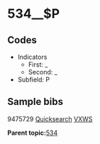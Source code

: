 # 534\_\_$P

## Codes

-   Indicators
    -   First: \_
    -   Second: \_
-   Subfield: P

## Sample bibs

9475729 [Quicksearch](https://search.library.yale.edu/catalog/9475729) [VXWS](http://prodorbis.library.yale.edu:7014/vxws/GetHoldingsService?bibId=9475729)

**Parent topic:**[534](../../tags/534/534.md)

